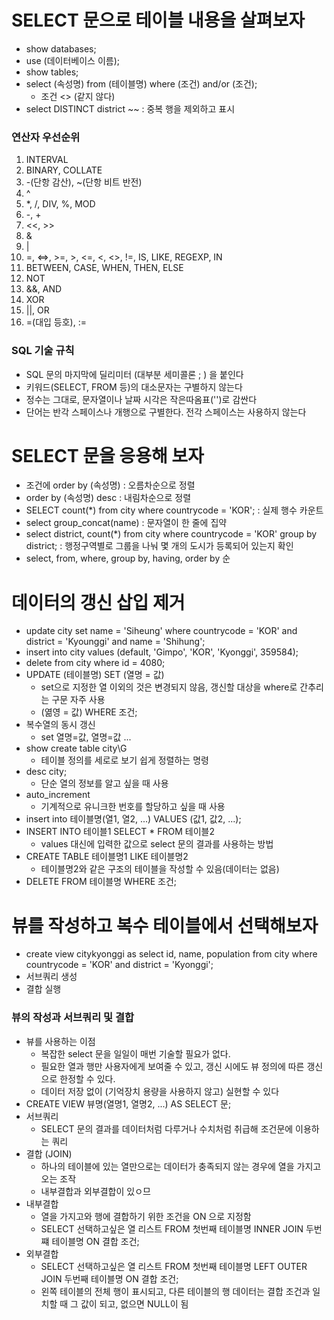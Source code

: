 # SELECT 문으로 테이블 내용을 살펴보자
- show databases;
- use (데이터베이스 이름);
- show tables;
- select (속성명) from (테이블명) where (조건) and/or (조건);
  - 조건 <> (같지 않다)
- select DISTINCT district ~~ : 중복 행을 제외하고 표시
### 연산자 우선순위
1. INTERVAL
2. BINARY, COLLATE
3. -(단항 감산), ~(단항 비트 반전)
4. ^
5. *, /, DIV, %, MOD
6. -, +
7. <<, >>
8. &
9. |
10. =, <=>, >=, >, <=, <, <>, !=, IS, LIKE, REGEXP, IN
11. BETWEEN, CASE, WHEN, THEN, ELSE
12. NOT
13. &&, AND
14. XOR
15. ||, OR
16. =(대입 등호), :=
### SQL 기술 규칙
- SQL 문의 마지막에 딜리미터 (대부분 세미콜론 ; ) 을 붙인다
- 키워드(SELECT, FROM 등)의 대소문자는 구별하지 않는다
- 정수는 그대로, 문자열이나 날짜 시각은 작은따옴표('')로 감싼다
- 단어는 반각 스페이스나 개행으로 구별한다. 전각 스페이스는 사용하지 않는다
# SELECT 문을 응용해 보자
- 조건에 order by (속성명) : 오름차순으로 정렬
- order by (속성명) desc : 내림차순으로 정렬
- SELECT count(*) from city where countrycode = 'KOR'; : 실제 행수 카운트
- select group_concat(name) : 문자열이 한 줄에 집약
- select district, count(*) from city where countrycode = 'KOR' group by district; : 행정구역별로 그룹을 나눠 몇 개의 도시가 등록되어 있는지 확인
- select, from, where, group by, having, order by 순
# 데이터의 갱신 삽입 제거
- update city set name = 'Siheung' where countrycode = 'KOR' and district = 'Kyounggi' and name = 'Shihung';
- insert into city values (default, 'Gimpo', 'KOR', 'Kyonggi', 359584);
- delete from city where id = 4080;
- UPDATE (테이블명) SET (열명 = 값)
  - set으로 지정한 열 이외의 것은 변경되지 않음, 갱신할 대상을 where로 간추리는 구문 자주 사용
  - (엶영 = 값) WHERE 조건;
- 복수열의 동시 갱신
  - set 열명=값, 열명=값 ...
- show create table city\G
  - 테이블 정의를 세로로 보기 쉽게 정렬하는 명령
- desc city;
  - 단순 열의 정보를 알고 싶을 때 사용
- auto_increment
  - 기계적으로 유니크한 번호를 할당하고 싶을 때 사용
- insert into 테이블명(열1, 열2, ...) VALUES (값1, 값2, ...);
- INSERT INTO 테이블1 SELECT * FROM 테이블2
  - values 대신에 입력한 값으로 select 문의 결과를 사용하는 방법
- CREATE TABLE 테이블명1 LIKE 테이블명2
  - 테이블명2와 같은 구조의 테이블을 작성할 수 있음(데이터는 없음)
- DELETE FROM 테이블명 WHERE 조건;
# 뷰를 작성하고 복수 테이블에서 선택해보자
- create view citykyonggi as select id, name, population from city where countrycode = 'KOR' and district = 'Kyonggi';
- 서브쿼리 생성
- 결합 실행
### 뷰의 작성과 서브쿼리 및 결합
- 뷰를 사용하는 이점
  - 복잡한 select 문을 일일이 매번 기술할 필요가 없다.
  - 필요한 열과 행만 사용자에게 보여줄 수 있고, 갱신 시에도 뷰 정의에 따른 갱신으로 한정할 수 있다.
  - 데이터 저장 없이 (기억장치 용량을 사용하지 않고) 실현할 수 있다
- CREATE VIEW 뷰명(열명1, 열명2, ...) AS SELECT 문;
- 서브쿼리
  - SELECT 문의 결과를 데이터처럼 다루거나 수치처럼 취급해 조건문에 이용하는 쿼리
- 결합 (JOIN)
  - 하나의 테이블에 있는 열만으로는 데이터가 충족되지 않는 경우에 열을 가지고 오는 조작
  - 내부결합과 외부결합이 있ㅇ므
- 내부결합
  - 열을 가지고와 행에 결합하기 위한 조건을 ON 으로 지정함
  - SELECT 선택하고싶은 열 리스트 FROM 첫번째 테이블명 INNER JOIN 두번쨰 테이블명 ON 결합 조건;
- 외부결합
  - SELECT 선택하고싶은 열 리스트 FROM 첫번째 테이블명 LEFT OUTER JOIN 두번째 테이블명 ON 결합 조건;
  - 왼쪽 테이블의 전체 행이 표시되고, 다른 테이블의 행 데이터는 결합 조건과 일치할 때 그 값이 되고, 없으면 NULL이 됨 